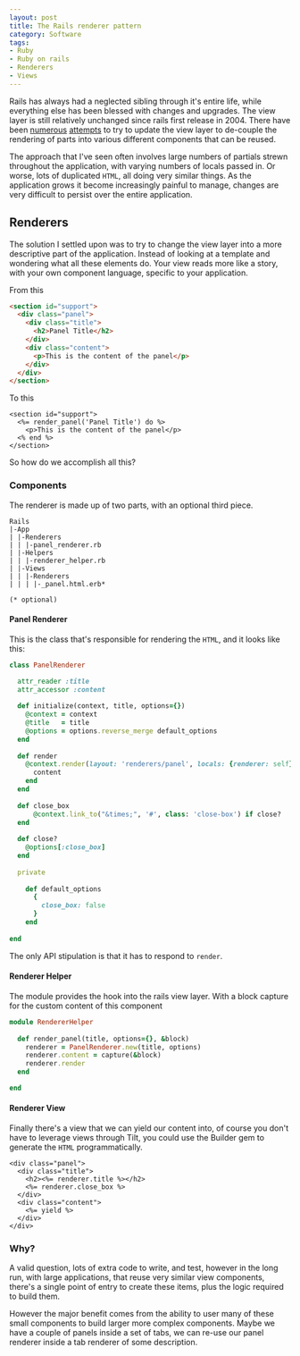 ```yaml
---
layout: post
title: The Rails renderer pattern
category: Software
tags:
- Ruby
- Ruby on rails
- Renderers
- Views
---
```

Rails has always had a neglected sibling through it's entire life, while everything else has been blessed with changes and upgrades. The view layer is still relatively unchanged since rails first release in 2004. There have been [numerous](https://github.com/apotonick/cells) [attempts](http://apotomo.de/) to try to update the view layer to de-couple the rendering of parts into various different components that can be reused.

The approach that I've seen often involves large numbers of partials strewn throughout the application, with varying numbers of locals passed in. Or worse, lots of duplicated `HTML`, all doing very similar things. As the application grows it become increasingly painful to manage, changes are very difficult to persist over the entire application.

## Renderers
The solution I settled upon was to try to change the view layer into a more descriptive part of the application. Instead of looking at a template and wondering what all these elements do. Your view reads more like a story, with your own component language, specific to your application.

From this

``` html
<section id="support">
  <div class="panel">
  	<div class="title">
  	  <h2>Panel Title</h2>
  	</div>
  	<div class="content">
      <p>This is the content of the panel</p>
  	</div>
  </div>
</section>
```

To this

``` erb
<section id="support">
  <%= render_panel('Panel Title') do %>
    <p>This is the content of the panel</p>
  <% end %>
</section>
```

So how do we accomplish all this?

### Components

The renderer is made up of two parts, with an optional third piece.

    Rails
    |-App
    | |-Renderers
    | | |-panel_renderer.rb
    | |-Helpers
    | | |-renderer_helper.rb
    | |-Views
    | | |-Renderers
    | | | |-_panel.html.erb*
    
    (* optional)

#### Panel Renderer

This is the class that's responsible for rendering the `HTML`, and it looks like this:

``` ruby
class PanelRenderer

  attr_reader :title
  attr_accessor :content
  
  def initialize(context, title, options={})
  	@context = context
  	@title   = title
  	@options = options.reverse_merge default_options
  end
  
  def render
    @context.render(layout: 'renderers/panel', locals: {renderer: self}) do
      content
    end
  end
  
  def close_box
      @context.link_to("&times;", '#', class: 'close-box') if close?
  end
  
  def close?
    @options[:close_box]
  end
  
  private
  
    def default_options
      {
        close_box: false
      }
    end
  
end
```

The only API stipulation is that it has to respond to `render`.

#### Renderer Helper

The module provides the hook into the rails view layer. With a block capture for the custom content of this component

``` ruby
module RendererHelper
  
  def render_panel(title, options={}, &block)
    renderer = PanelRenderer.new(title, options)
    renderer.content = capture(&block)
    renderer.render
  end

end
```

#### Renderer View

Finally there's a view that we can yield our content into, of course you don't have to leverage views through Tilt, you could use the Builder gem to generate the `HTML` programmatically.

```erb
<div class="panel">
  <div class="title">
    <h2><%= renderer.title %></h2>
    <%= renderer.close_box %>
  </div>
  <div class="content">
    <%= yield %>
  </div>
</div>
```

### Why?

A valid question, lots of extra code to write, and test, however in the long run, with large applications, that reuse very similar view components, there's a single point of entry to create these items, plus the logic required to build them.

However the major benefit comes from the ability to user many of these small components to build larger more complex components. Maybe we have a couple of panels inside a set of tabs, we can re-use our panel renderer inside a tab renderer of some description.

